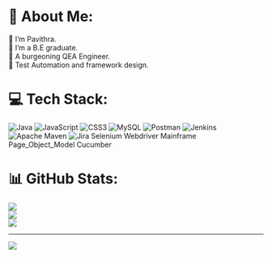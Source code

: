# 💫 About Me:
🌱 I’m Pavithra.<br>🌱 I’m a B.E graduate.<br>🌱 A burgeoning QEA Engineer.<br>🌱 Test Automation and framework design.


# 💻 Tech Stack:
![Java](https://img.shields.io/badge/java-%23ED8B00.svg?style=for-the-badge&logo=openjdk&logoColor=white) ![JavaScript](https://img.shields.io/badge/javascript-%23323330.svg?style=for-the-badge&logo=javascript&logoColor=%23F7DF1E) ![CSS3](https://img.shields.io/badge/css3-%231572B6.svg?style=for-the-badge&logo=css3&logoColor=white) ![MySQL](https://img.shields.io/badge/mysql-4479A1.svg?style=for-the-badge&logo=mysql&logoColor=white) ![Postman](https://img.shields.io/badge/Postman-FF6C37?style=for-the-badge&logo=postman&logoColor=white) ![Jenkins](https://img.shields.io/badge/jenkins-%232C5263.svg?style=for-the-badge&logo=jenkins&logoColor=white) ![Apache Maven](https://img.shields.io/badge/Apache%20Maven-C71A36?style=for-the-badge&logo=Apache%20Maven&logoColor=white) ![Jira](https://img.shields.io/badge/jira-%230A0FFF.svg?style=for-the-badge&logo=jira&logoColor=white) Selenium Webdriver Mainframe Page_Object_Model Cucumber 
# 📊 GitHub Stats:
![](https://github-readme-stats.vercel.app/api?username=PAVITHRA012001&theme=dark&hide_border=false&include_all_commits=false&count_private=false)<br/>
![](https://github-readme-streak-stats.herokuapp.com/?user=PAVITHRA012001&theme=dark&hide_border=false)<br/>
![](https://github-readme-stats.vercel.app/api/top-langs/?username=PAVITHRA012001&theme=dark&hide_border=false&include_all_commits=false&count_private=false&layout=compact)

---
[![](https://visitcount.itsvg.in/api?id=PAVITHRA012001&icon=0&color=0)](https://visitcount.itsvg.in)

<!-- Proudly created with GPRM ( https://gprm.itsvg.in ) -->
